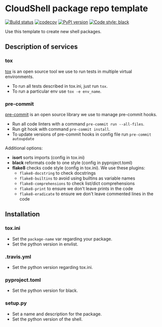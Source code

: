 # CloudShell package repo template

[![Build status](https://travis-ci.org/QualiSystems/cloudshell-package-repo-template.svg?branch=dev)](https://travis-ci.org/QualiSystems/cloudshell-package-repo-template)
[![codecov](https://codecov.io/gh/QualiSystems/cloudshell-package-repo-template/branch/dev/graph/badge.svg)](https://codecov.io/gh/QualiSystems/cloudshell-package-repo-template)
[![PyPI version](https://badge.fury.io/py/cloudshell-package-repo-template.svg)](https://badge.fury.io/py/cloudshell-package-repo-template)
[![Code style: black](https://img.shields.io/badge/code%20style-black-000000.svg)](https://github.com/python/black)

Use this template to create new shell packages.

## Description of services
### tox
[tox](https://pypi.org/project/tox/) is an open source tool we use to run tests in multiple virtual environments.  
* To run all tests described in tox.ini, just run `tox`.
* To run a particular env use `tox -e env_name`.

### pre-commit
[pre-commit](https://pypi.org/project/pre-commit/) is an open source library we use to manage pre-commit hooks.
* Run all code linters with a command `pre-commit run --all-files`. 
* Run git hook with command `pre-commit install`.
* To update versions of pre-commit hooks in config file run `pre-commit autoupdate`

Additional options:
* **isort** sorts imports (config in tox.ini)
* **black** reformats code to one style (config in pyproject.toml)
* **flake8** checks code style (config in tox.ini). We use these plugins: 
  * `flake8-docstring` to check docstrings
  * `flake8-builtins` to avoid using builtins as variable names
  * `flake8-comprehensions` to check list/dict comprehensions
  * `flake8-print` to ensure we don't leave prints in the code 
  * `flake8-eradicate` to ensure we don't leave commented lines in the code

## Installation

### tox.ini
* Set the `package-name` var regarding your package.
* Set the python version in envlist.

### .travis.yml
* Set the python version regarding tox.ini.

### pyproject.toml
* Set the python version for black.

### setup.py
* Set a name and description for the package.
* Set the python version of the shell.
